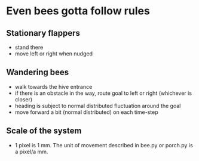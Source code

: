 # Even bees gotta follow rules

## Stationary flappers
 - stand there
 - move left or right when nudged

## Wandering bees
 - walk towards the hive entrance
 - if there is an obstacle in the way, route goal to left or right (whichever is closer)
 - heading is subject to normal distributed fluctuation around the goal
 - move forward a bit (normal distributed) on each time-step

## Scale of the system
 - 1 pixel is 1 mm. The unit of movement described in bee.py or porch.py is a pixel/a mm.
